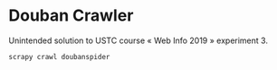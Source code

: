 # Douban Crawler

Unintended solution to USTC course « Web Info 2019 » experiment 3.

```
scrapy crawl doubanspider
```